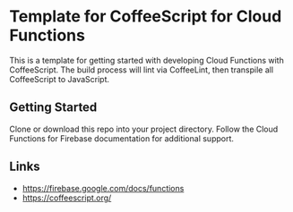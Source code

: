 # Template for CoffeeScript for Cloud Functions
This is a template for getting started with developing Cloud Functions with CoffeeScript. The build process will lint via CoffeeLint, then transpile all CoffeeScript to JavaScript.

## Getting Started
Clone or download this repo into your project directory. Follow the Cloud Functions for Firebase documentation for additional support.

## Links
- https://firebase.google.com/docs/functions
- https://coffeescript.org/
